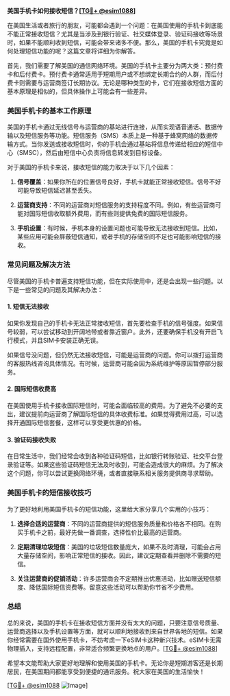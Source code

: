 **美国手机卡如何接收短信？[[TG💪+ @esim1088](https://t.me/s/esim1088)]**

在美国生活或者旅行的朋友，可能都会遇到一个问题：在美国使用的手机卡到底能不能正常接收短信？尤其是当涉及到银行验证、社交媒体登录、验证码接收等场景时，如果不能顺利收到短信，可能会带来诸多不便。那么，美国的手机卡究竟是如何处理短信功能的呢？这篇文章将详细为你解答。

首先，我们需要了解美国的通信网络环境。美国的手机卡主要分为两大类：预付费卡和后付费卡。预付费卡通常适用于短期用户或不想绑定长期合约的人群，而后付费卡则需要与运营商签订长期协议。无论是哪种类型的卡，它们在接收短信方面的基本原理是相似的，但具体操作上可能会有一些差异。

### 美国手机卡的基本工作原理

美国的手机卡通过无线信号与运营商的基站进行连接，从而实现语音通话、数据传输以及短信服务等功能。短信服务（SMS）本质上是一种基于蜂窝网络的数据传输方式。当你发送或接收短信时，你的手机会通过基站将信息传递给相应的短信中心（SMSC），然后由短信中心负责将信息转发到目标设备。

对于美国的手机卡来说，接收短信的能力取决于以下几个因素：

1. **信号覆盖**：如果你所在的位置信号良好，手机卡就能正常接收短信。信号不好可能导致短信延迟甚至丢失。
   
2. **运营商支持**：不同的运营商对短信服务的支持程度不同。例如，有些运营商可能对国际短信收取额外费用，而有些则提供免费的国际短信服务。

3. **手机设置**：有时候，手机本身的设置问题也可能导致无法接收到短信。比如，某些应用可能会屏蔽短信通知，或者手机的存储空间不足也可能影响短信的接收。

### 常见问题及解决方法

尽管美国的手机卡普遍支持短信功能，但在实际使用中，还是会出现一些问题。以下是一些常见的问题及其解决办法：

#### 1. 短信无法接收

如果你发现自己的手机卡无法正常接收短信，首先要检查手机的信号强度。如果信号较弱，可以尝试移动到开阔地带或者靠近窗户。此外，还要确保手机没有开启飞行模式，并且SIM卡安装正确无误。

如果信号没问题，但仍然无法接收短信，可能是运营商的问题。你可以拨打运营商的客服热线咨询具体情况。有时候，运营商可能会因为系统维护等原因暂停部分服务。

#### 2. 国际短信收费高

在美国使用手机卡接收国际短信时，可能会面临较高的费用。为了避免不必要的支出，建议提前向运营商了解国际短信的具体收费标准。如果觉得费用过高，可以选择开通国际短信套餐，这样可以享受更优惠的价格。

#### 3. 验证码接收失败

在日常生活中，我们经常会收到各种验证码短信，比如银行转账验证、社交平台登录验证等。如果这些验证码短信无法及时收到，可能会造成很大的麻烦。为了解决这个问题，你可以尝试更换网络环境，或者直接联系相关服务提供商寻求帮助。

### 美国手机卡的短信接收技巧

为了更好地利用美国手机卡的短信功能，这里给大家分享几个实用的小技巧：

1. **选择合适的运营商**：不同的运营商提供的短信服务质量和价格各不相同。在购买手机卡之前，最好先做一番调查，选择性价比最高的运营商。

2. **定期清理垃圾短信**：美国的垃圾短信数量庞大，如果不及时清理，可能会占用大量存储空间，影响正常短信的接收。因此，建议定期查看并删除不需要的短信。

3. **关注运营商的促销活动**：许多运营商会不定期推出优惠活动，比如赠送短信额度、降低国际短信资费等。留意这些活动可以帮助你节省不少费用。

### 总结

总的来说，美国的手机卡在接收短信方面并没有太大的问题，只要注意信号质量、运营商选择以及手机设置等方面，就可以顺利地接收到来自世界各地的短信。如果你经常需要在国外使用手机卡，不妨考虑一下eSIM卡这种新兴技术。eSIM卡无需物理插入，支持远程配置，非常适合频繁更换地点的用户。[[TG💪+ @esim1088](https://t.me/s/esim1088)]

希望本文能帮助大家更好地理解和使用美国的手机卡。无论你是短期游客还是长期居民，在美国期间都能享受到便捷的通讯服务。祝大家在美国的生活愉快！

[[TG💪+ @esim1088](https://t.me/s/esim1088) ![Image](https://i.postimg.cc/4NQfJmqS/Snipaste-2025-05-13-00-14-12.png)]